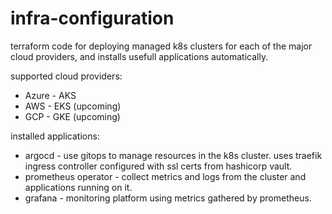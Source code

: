 # infra-configuration

terraform code for deploying managed k8s clusters for each of the major cloud providers, and installs usefull applications automatically.

supported cloud providers:

- Azure - AKS
- AWS - EKS (upcoming)
- GCP - GKE (upcoming)

installed applications:

- argocd - use gitops to manage resources in the k8s cluster. uses traefik ingress controller configured with ssl certs from hashicorp vault.
- prometheus operator - collect metrics and logs from the cluster and applications running on it.
- grafana - monitoring platform using metrics gathered by prometheus.

